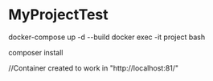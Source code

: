 # MyProjectTest

docker-compose up -d --build
docker exec -it project bash

composer install

//Container created to work in "http://localhost:81/"
